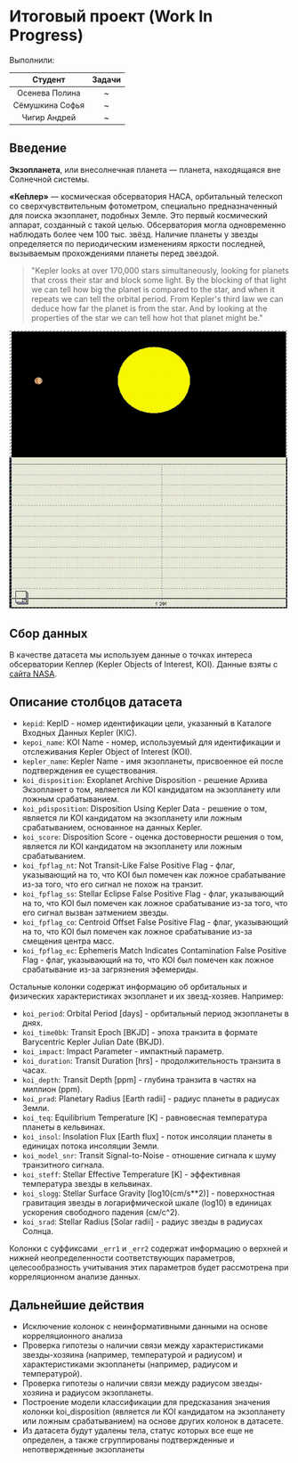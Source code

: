 # Итоговый проект (Work In Progress)

Выполнили:

| Студент         | Задачи |
| :-----:         | :---:  |
| Осенева Полина  |    ~    |
| Сёмушкина Софья |    ~    |
| Чигир Андрей    |    ~    |

## Введение

__Экзопланета__, или внесолнечная планета — планета, находящаяся вне Солнечной системы.

__«Ке́плер»__ — космическая обсерватория НАСА, орбитальный телескоп со сверхчувствительным фотометром, специально предназначенный для поиска экзопланет, подобных Земле. Это первый космический аппарат, созданный с такой целью. Обсерватория могла одновременно наблюдать более чем 100 тыс. звёзд. Наличие планеты у звезды определяется по периодическим изменениям яркости последней, вызываемым прохождениями планеты перед звездой.

> "Kepler looks at over 170,000 stars simultaneously, looking for planets that cross their star and block some light. 
By the blocking of that light we can tell how big the planet is compared to the star, and when it repeats we can tell the orbital period. From Kepler's third law we can deduce how far the planet is from the star. And by looking at the properties of the star we can tell how hot that planet might be."

<img src="https://github.com/Polinezhich/andan_FP/blob/main/imgs/The_model_of_a_transit.gif" width="500" height="500" />

## Сбор данных

В качестве датасета мы используем данные о точках интереса обсерватории Кеплер (Kepler Objects of Interest, KOI). Данные взяты с [сайта NASA](https://exoplanetarchive.ipac.caltech.edu/cgi-bin/TblView/nph-tblView?app=ExoTbls&config=cumulative).

## Описание столбцов датасета

* `kepid`: KepID - номер идентификации цели, указанный в Каталоге Входных Данных Kepler (KIC).
* `kepoi_name`: KOI Name - номер, используемый для идентификации и отслеживания Kepler Object of Interest (KOI).
* `kepler_name`: Kepler Name - имя экзопланеты, присвоенное ей после подтверждения ее существования.
* `koi_disposition`: Exoplanet Archive Disposition - решение Архива Экзопланет о том, является ли KOI кандидатом на экзопланету или ложным срабатыванием.
* `koi_pdisposition`: Disposition Using Kepler Data - решение о том, является ли KOI кандидатом на экзопланету или ложным срабатыванием, основанное на данных Kepler.
* `koi_score`: Disposition Score - оценка достоверности решения о том, является ли KOI кандидатом на экзопланету или ложным срабатыванием.
* `koi_fpflag_nt`: Not Transit-Like False Positive Flag - флаг, указывающий на то, что KOI был помечен как ложное срабатывание из-за того, что его сигнал не похож на транзит.
* `koi_fpflag_ss`: Stellar Eclipse False Positive Flag - флаг, указывающий на то, что KOI был помечен как ложное срабатывание из-за того, что его сигнал вызван затмением звезды.
* `koi_fpflag_co`: Centroid Offset False Positive Flag - флаг, указывающий на то, что KOI был помечен как ложное срабатывание из-за смещения центра масс.
* `koi_fpflag_ec`: Ephemeris Match Indicates Contamination False Positive Flag - флаг, указывающий на то, что KOI был помечен как ложное срабатывание из-за загрязнения эфемериды.


Остальные колонки содержат информацию об орбитальных и физических характеристиках экзопланет и их звезд-хозяев. Например:

* `koi_period`: Orbital Period [days] - орбитальный период экзопланеты в днях.
* `koi_time0bk`: Transit Epoch [BKJD] - эпоха транзита в формате Barycentric Kepler Julian Date (BKJD).
* `koi_impact`: Impact Parameter - импактный параметр.
* `koi_duration`: Transit Duration [hrs] - продолжительность транзита в часах.
* `koi_depth`: Transit Depth [ppm] - глубина транзита в частях на миллион (ppm).
* `koi_prad`: Planetary Radius [Earth radii] - радиус планеты в радиусах Земли.
* `koi_teq`: Equilibrium Temperature [K] - равновесная температура планеты в кельвинах.
* `koi_insol`: Insolation Flux [Earth flux] - поток инсоляции планеты в единицах потока инсоляции Земли.
* `koi_model_snr`: Transit Signal-to-Noise - отношение сигнала к шуму транзитного сигнала.
* `koi_steff`: Stellar Effective Temperature [K] - эффективная температура звезды в кельвинах.
* `koi_slogg`: Stellar Surface Gravity [log10(cm/s**2)] - поверхностная гравитация звезды в логарифмической шкале (log10) в единицах ускорения свободного падения (см/с^2).
* `koi_srad`: Stellar Radius [Solar radii] - радиус звезды в радиусах Солнца.


Колонки с суффиксами `_err1` и `_err2` содержат информацию о верхней и нижней неопределенности соответствующих параметров, целесообразность учитывания этих параметров будет рассмотрена при корреляционном анализе данных.

## Дальнейшие действия

* Исключение колонок с неинформативными данными на основе корреляционного анализа
* Проверка гипотезы о наличии связи между характеристиками звезды-хозяина (например, температурой и радиусом) и характеристиками экзопланеты (например, радиусом и температурой).
* Проверка гипотезы о наличии связи между радиусом звезды-хозяина и радиусом экзопланеты.
* Построение модели классификации для предсказания значения колонки koi_disposition (является ли KOI кандидатом на экзопланету или ложным срабатыванием) на основе других колонок в датасете.
* Из датасета будут удалены тела, статус которых все еще не определен, а также сгруппированы подтвержденные и непотвержденные экзопланеты
